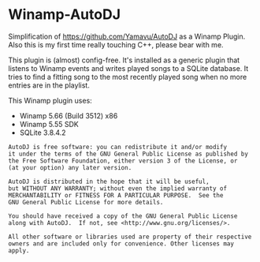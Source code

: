 Winamp-AutoDJ
=============

Simplification of https://github.com/Yamavu/AutoDJ as a Winamp Plugin. Also this is my first time really touching C++, please bear with me.

This plugin is (almost) config-free. It's installed as a generic plugin that listens to Winamp events and writes played songs to a SQLite database. It tries to find a fitting song to the most recently played song when no more entries are in the playlist.

This Winamp plugin uses:
* Winamp 5.66 (Build 3512) x86
* Winamp 5.55 SDK 
* SQLite 3.8.4.2 

```
AutoDJ is free software: you can redistribute it and/or modify
it under the terms of the GNU General Public License as published by
the Free Software Foundation, either version 3 of the License, or
(at your option) any later version.

AutoDJ is distributed in the hope that it will be useful,
but WITHOUT ANY WARRANTY; without even the implied warranty of
MERCHANTABILITY or FITNESS FOR A PARTICULAR PURPOSE.  See the
GNU General Public License for more details.

You should have received a copy of the GNU General Public License
along with AutoDJ.  If not, see <http://www.gnu.org/licenses/>.

All other software or libraries used are property of their respective
owners and are included only for convenience. Other licenses may apply.
```
